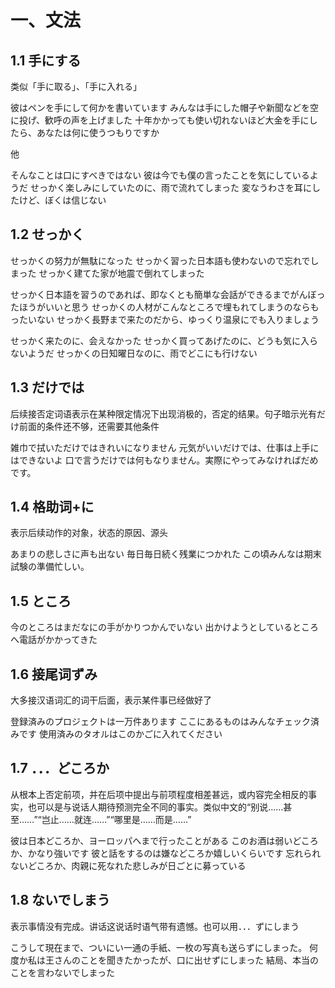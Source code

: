 # 一、文法

## 1.1 手にする
类似「手に取る」、「手に入れる」

彼はペンを手にして何かを書いています
みんなは手にした帽子や新聞などを空に投げ、歓呼の声を上げました
十年かかっても使い切れないほど大金を手にしたら、あなたは何に使うつもりですか

他

そんなことは口にすべきではない
彼は今でも僕の言ったことを気にしているようだ
せっかく楽しみにしていたのに、雨で流れてしまった
変なうわさを耳にしたけど、ぼくは信じない

## 1.2 せっかく

せっかくの努力が無駄になった
せっかく習った日本語も使わないので忘れでしまった
せっかく建てた家が地震で倒れてしまった

せっかく日本語を習うのであれば、即なくとも簡単な会話ができるまでがんぼったほうがいいと思う
せっかくの人材がこんなところで埋もれてしまうのならもったいない
せっかく長野まで来たのだから、ゆっくり温泉にでも入りましょう

せっかく来たのに、会えなかった
せっかく買ってあげたのに、どうも気に入らないようだ
せっかくの日知曜日なのに、雨でどこにも行けない

## 1.3 だけでは

后续接否定词语表示在某种限定情况下出现消极的，否定的结果。句子暗示光有だけ前面的条件还不够，还需要其他条件

雑巾で拭いただけではきれいになりません
元気がいいだけでは、仕事は上手にはできないよ
口で言うだけでは何もなりません。実際にやってみなければだめです。

## 1.4 格助词+に

表示后续动作的对象，状态的原因、源头

あまりの悲しさに声も出ない
毎日毎日続く残業につかれた
この頃みんなは期末試験の準備忙しい。

## 1.5 ところ

今のところはまだなにの手がかりつかんでいない
出かけようとしているところへ電話がかかってきた

## 1.6 接尾词ずみ

大多接汉语词汇的词干后面，表示某件事已经做好了

登録済みのプロジェクトは一万件あります
ここにあるものはみんなチェック済みです
使用済みのタオルはこのかごに入れてください

## 1.7 ．．．どころか
从根本上否定前项，并在后项中提出与前项程度相差甚远，或内容完全相反的事实，也可以是与说话人期待预测完全不同的事实。类似中文的“别说……甚至……”“岂止……就连……”“哪里是……而是……”

彼は日本どころか、ヨーロッパへまで行ったことがある
このお酒は弱いどころか、かなり強いです
彼と話をするのは嫌などころか嬉しいくらいです
忘れられないどころか、肉親に死なれた悲しみが日ごとに募っている

## 1.8 ないでしまう
表示事情没有完成。讲话这说话时语气带有遗憾。也可以用．．．ずにしまう

こうして現在まで、ついにい一通の手紙、一枚の写真も送らずにしまった。
何度か私は王さんのことを聞きたかったが、口に出せずにしまった
結局、本当のことを言わないでしまった
